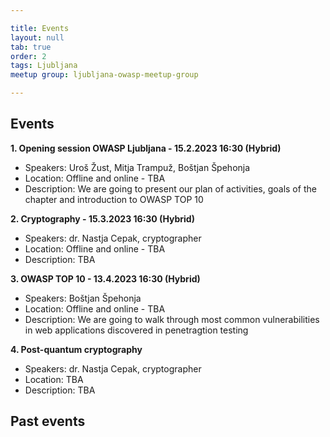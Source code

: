```yaml
---

title: Events
layout: null
tab: true
order: 2
tags: Ljubljana
meetup group: ljubljana-owasp-meetup-group

---
```


## Events

**1. Opening session OWASP Ljubljana - 15.2.2023 16:30 (Hybrid)**
 * Speakers: Uroš Žust, Mitja Trampuž, Boštjan Špehonja
 * Location: Offline and online - TBA
 * Description: We are going to present our plan of activities, goals of the chapter and introduction to OWASP TOP 10

**2. Cryptography - 15.3.2023 16:30 (Hybrid)**
 * Speakers: dr. Nastja Cepak, cryptographer
 * Location: Offline and online - TBA
 * Description: TBA

**3. OWASP TOP 10 - 13.4.2023 16:30 (Hybrid)**
 * Speakers: Boštjan Špehonja
 * Location: Offline and online - TBA
 * Description: We are going to walk through most common vulnerabilities in web applications discovered in penetragtion testing

**4. Post-quantum cryptography**
 * Speakers: dr. Nastja Cepak, cryptographer
 * Location:  TBA
 * Description: TBA

## Past events
